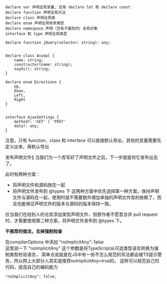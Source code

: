 ```text
declare var 声明全局变量, 还有 declare let 和 declare const
declare function 声明全局方法
declare class 声明全局类
declare enum 声明全局枚举类型
declare namespace 声明（含有子属性的）全局对象
interface 和 type 声明全局类型

```

```text
declare function jQuery(selector: string): any;


declare class Animal {
    name: string;
    constructor(name: string);
    sayHi(): string;
}

declare enum Directions {
    Up,
    Down,
    Left,
    Right
}


interface AjaxSettings {
    method?: 'GET' | 'POST'
    data?: any;
}

```

注意，只有 function、class 和 interface 可以直接默认导出，其他的变量需要先定义出来，再默认导出

发布声明文件§
当我们为一个库写好了声明文件之后，下一步就是将它发布出去了。

此时有两种方案：

- 将声明文件和源码放在一起
- 将声明文件发布到 @types 下
  这两种方案中优先选择第一种方案。保持声明文件与源码在一起，使用时就不需要额外增加单独的声明文件库的依赖了，而且也能保证声明文件的版本与源码的版本保持一致。

仅当我们在给别人的仓库添加类型声明文件，但原作者不愿意合并 pull request 时，才需要使用第二种方案，将声明文件发布到 @types 下。

**不推荐的做法，去掉强制检查**

在compilerOptions 中添加 "noImplicitAny": false  
这里说一下 "noImplicitAny" 这个参数是将TypeScript从可选类型语言转换为强制类型检验语言，
简单点说就是在JS中有一些不怎么规范的写法都会被TS提示警告，所以网上大部分人其实是推荐noImplicitAny=true的，
这样可以规范自己的代码，提高自己的编码能力

```text
"noImplicitAny": false,
```